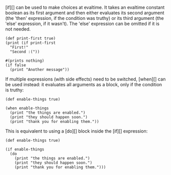 [if][] can be used to make choices at evaltime. It takes an evaltime constant
boolean as its first argument and then either evaluates its second argument
(the 'then' expression, if the condition was truthy) or its third argument
(the 'else' expression, if it wasn't). The 'else' expression can be omitted if
it is not needed.

    (def print-first true)
    (print (if print-first
      "First!"
      "Second :("))
    
    #(prints nothing)
    (if false
      (print "Another message"))

If multiple expressions (with side effects) need to be switched, [when][] can
be used instead: it evaluates all arguments as a block, only if the condition
is truthy:

    (def enable-things true)
    
    (when enable-things
      (print "the things are enabled.")
      (print "they should happen soon.")
      (print "thank you for enabling them."))

This is equivalent to using a [do][] block inside the [if][] expression:

    (def enable-things true)
    
    (if enable-things
      (do
        (print "the things are enabled.")
        (print "they should happen soon.")
        (print "thank you for enabling them.")))
